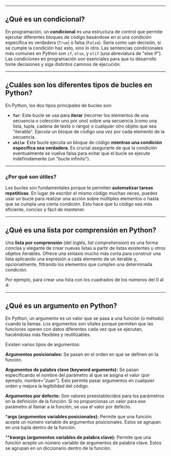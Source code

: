 
---

## ¿Qué es un condicional?

En programación, un **condicional** es una estructura de control que permite ejecutar diferentes bloques de código basándose en si una condición específica es verdadera (`True`) o falsa (`False`). Sería como uan decisión, si se cumple la condición haz esto, sino lo otro. Las sentencias condicionales más comunes en Python son `if`, `else`, y `elif` (una abreviatura de "else if"). Las condiciones en programación son esenciales para que tu desarrollo tome decisiones y siga distintos caminos de ejecución.

---

## ¿Cuáles son los diferentes tipos de bucles en Python?

En Python, los dos tipos principales de bucles son:

* **`for`**: Este bucle se usa para **iterar** (recorrer los elementos de una secuencia o colección uno por uno) sobre una secuencia (como una lista, tupla, cadena de texto o rango) o cualquier otro objeto que sea "iterable". Ejecuta un bloque de código una vez por cada elemento de la secuencia.
* **`while`**: Este bucle ejecuta un bloque de código **mientras una condición específica sea verdadera**. Es crucial asegurarte de que la condición eventualmente se vuelva falsa para evitar que el bucle se ejecute indefinidamente (un "bucle infinito").

---

### ¿Por qué son útiles?

Los bucles son fundamentales porque te permiten **automatizar tareas repetitivas**. En lugar de escribir el mismo código muchas veces, puedes usar un bucle para realizar una acción sobre múltiples elementos o hasta que se cumpla una cierta condición. Esto hace que tu código sea más eficiente, conciso y fácil de mantener.

---

## ¿Qué es una lista por comprensión en Python?

Una **lista por comprensión** (del inglés, *list comprehension*) es una forma concisa y elegante de crear nuevas listas a partir de listas existentes u otros objetos iterables. Ofrece una sintaxis mucho más corta para construir una lista aplicando una expresión a cada elemento de un iterable y, opcionalmente, filtrando los elementos que cumplen una determinada condición.

Por ejemplo, para crear una lista con los cuadrados de los números del 0 al 4:

---

## ¿Qué es un argumento en Python?

En Python, un argumento es un valor que se pasa a una función (o método) cuando la llamas. Los argumentos son vitales porque permiten que las funciones operen con datos diferentes cada vez que se ejecutan, haciéndolas más flexibles y reutilizables.

Existen varios tipos de argumentos:

**Argumentos posicionales:** Se pasan en el orden en que se definen en la función.

**Argumentos de palabra clave (keyword arguments):** Se pasan especificando el nombre del parámetro al que se asigna el valor (por ejemplo, nombre="Juan"). Esto permite pasar argumentos en cualquier orden y mejora la legibilidad del código.

**Argumentos por defecto:** Son valores preestablecidos para los parámetros en la definición de la función. Si no proporcionas un valor para ese parámetro al llamar a la función, se usa el valor por defecto.

***args (argumentos variables posicionales):** Permite que una función acepte un número variable de argumentos posicionales. Estos se agrupan en una tupla dentro de la función.

****kwargs (argumentos variables de palabra clave):** Permite que una función acepte un número variable de argumentos de palabra clave. Estos se agrupan en un diccionario dentro de la función.

